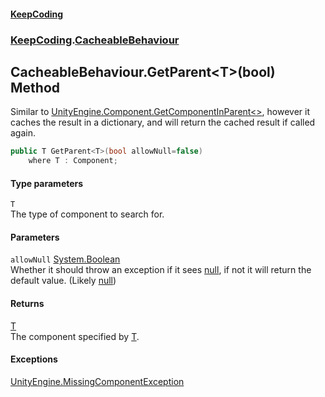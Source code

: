 #### [KeepCoding](index.md 'index')
### [KeepCoding](KeepCoding.md 'KeepCoding').[CacheableBehaviour](CacheableBehaviour.md 'KeepCoding.CacheableBehaviour')
## CacheableBehaviour.GetParent&lt;T&gt;(bool) Method
Similar to [UnityEngine.Component.GetComponentInParent&lt;&gt;](https://docs.microsoft.com/en-us/dotnet/api/UnityEngine.Component.GetComponentInParent--1 'UnityEngine.Component.GetComponentInParent``1'), however it caches the result in a dictionary, and will return the cached result if called again.  
```csharp
public T GetParent<T>(bool allowNull=false)
    where T : Component;
```
#### Type parameters
<a name='KeepCoding.CacheableBehaviour.GetParent.T.(bool).T'></a>
`T`  
The type of component to search for.
  
#### Parameters
<a name='KeepCoding.CacheableBehaviour.GetParent.T.(bool).allowNull'></a>
`allowNull` [System.Boolean](https://docs.microsoft.com/en-us/dotnet/api/System.Boolean 'System.Boolean')  
Whether it should throw an exception if it sees [null](https://docs.microsoft.com/en-us/dotnet/csharp/language-reference/keywords/null 'https://docs.microsoft.com/en-us/dotnet/csharp/language-reference/keywords/null'), if not it will return the default value. (Likely [null](https://docs.microsoft.com/en-us/dotnet/csharp/language-reference/keywords/null 'https://docs.microsoft.com/en-us/dotnet/csharp/language-reference/keywords/null'))
  
#### Returns
[T](CacheableBehaviour.GetParent.0OEhVIJqrhG7ZTVSfqRYGg.md#KeepCoding.CacheableBehaviour.GetParent.T.(bool).T 'KeepCoding.CacheableBehaviour.GetParent&lt;T&gt;(bool).T')  
The component specified by [T](CacheableBehaviour.GetParent.0OEhVIJqrhG7ZTVSfqRYGg.md#KeepCoding.CacheableBehaviour.GetParent.T.(bool).T 'KeepCoding.CacheableBehaviour.GetParent&lt;T&gt;(bool).T').
#### Exceptions
[UnityEngine.MissingComponentException](https://docs.microsoft.com/en-us/dotnet/api/UnityEngine.MissingComponentException 'UnityEngine.MissingComponentException')  
